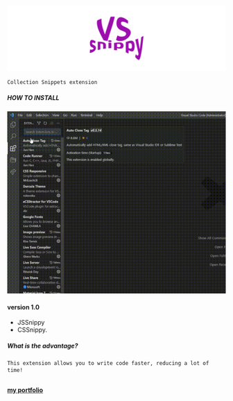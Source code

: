 ![img](https://raw.githubusercontent.com/papchenko/VSSnippy/592bf88c06fd68797c68bf58f0ac09a6722f846a/resources/vssnippy-logo.svg)

```
Collection Snippets extension
```

##### HOW TO INSTALL

![gif](https://github.com/papchenko/VSSnippy/blob/main/resources/vssnippy.gif?raw=true)

#### version 1.0

+ JSSnippy
+ CSSnippy.

##### What is the advantage?

```
This extension allows you to write code faster, reducing a lot of time!
```

## 
**[my portfolio](http://papchenko.com/)** 


